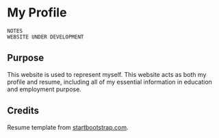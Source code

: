 # My Profile

```
NOTES
WEBSITE UNDER DEVELOPMENT
```

## Purpose
This website is used to represent myself. This website acts as both my profile and resume, including all of my essential information in education and employment purpose.

## Credits
Resume template from [startbootstrap.com](https://startbootstrap.com/themes/resume/).
